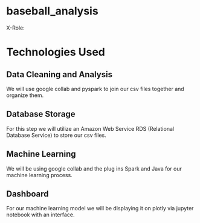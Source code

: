 # baseball_analysis

X-Role: 

# Technologies Used
## Data Cleaning and Analysis
We will use google collab and pyspark to join our csv files together and organize them. 

## Database Storage
For this step we will utilize an Amazon Web Service RDS (Relational Database Service) to store our csv files. 

## Machine Learning
We will be using google collab and the plug ins Spark and Java for our machine learning process. 

## Dashboard
For our machine learning model we will be displaying it on plotly via jupyter notebook with an interface. 


